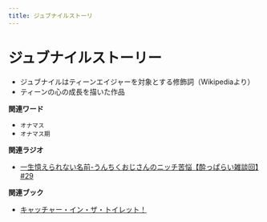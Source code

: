 ```yaml
---
title: ジュブナイルストーリ
---
```


# ジュブナイルストーリー


-   ジュブナイルはティーンエイジャーを対象とする修飾詞（Wikipediaより）
-   ティーンの心の成長を描いた作品

**関連ワード**

-   `オナマス`
-   `オナマス期`

**関連ラジオ**

-   [一生憶えられない名前-うんちくおじさんのニッチ苦悩【酔っぱらい雑談回】#29](https://www.youtube.com/watch?v=AupRSh21Smg)

**関連ブック**

-   [キャッチャー・イン・ザ・トイレット！](https://amzn.to/3CVqitD)
